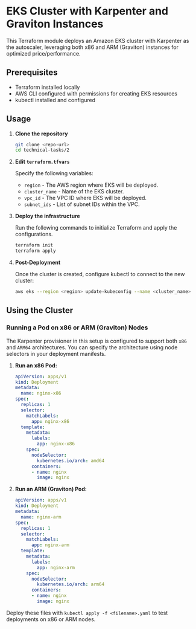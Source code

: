 
# EKS Cluster with Karpenter and Graviton Instances

This Terraform module deploys an Amazon EKS cluster with Karpenter as the autoscaler, leveraging both x86 and ARM (Graviton) instances for optimized price/performance.

## Prerequisites

- Terraform installed locally
- AWS CLI configured with permissions for creating EKS resources
- kubectl installed and configured

## Usage

1. **Clone the repository**

   ```sh
   git clone <repo-url>
   cd technical-tasks/2
   ```

2. **Edit `terraform.tfvars`**

   Specify the following variables:
   - `region` - The AWS region where EKS will be deployed.
   - `cluster_name` - Name of the EKS cluster.
   - `vpc_id` - The VPC ID where EKS will be deployed.
   - `subnet_ids` - List of subnet IDs within the VPC.

3. **Deploy the infrastructure**

   Run the following commands to initialize Terraform and apply the configurations.

   ```sh
   terraform init
   terraform apply
   ```

4. **Post-Deployment**

   Once the cluster is created, configure kubectl to connect to the new cluster:

   ```sh
   aws eks --region <region> update-kubeconfig --name <cluster_name>
   ```

## Using the Cluster

### Running a Pod on x86 or ARM (Graviton) Nodes

The Karpenter provisioner in this setup is configured to support both `x86` and `ARM64` architectures. You can specify the architecture using node selectors in your deployment manifests.

1. **Run an x86 Pod:**

   ```yaml
   apiVersion: apps/v1
   kind: Deployment
   metadata:
     name: nginx-x86
   spec:
     replicas: 1
     selector:
       matchLabels:
         app: nginx-x86
     template:
       metadata:
         labels:
           app: nginx-x86
       spec:
         nodeSelector:
           kubernetes.io/arch: amd64
         containers:
         - name: nginx
           image: nginx
   ```

2. **Run an ARM (Graviton) Pod:**

   ```yaml
   apiVersion: apps/v1
   kind: Deployment
   metadata:
     name: nginx-arm
   spec:
     replicas: 1
     selector:
       matchLabels:
         app: nginx-arm
     template:
       metadata:
         labels:
           app: nginx-arm
       spec:
         nodeSelector:
           kubernetes.io/arch: arm64
         containers:
         - name: nginx
           image: nginx
   ```

Deploy these files with `kubectl apply -f <filename>.yaml` to test deployments on x86 or ARM nodes.
